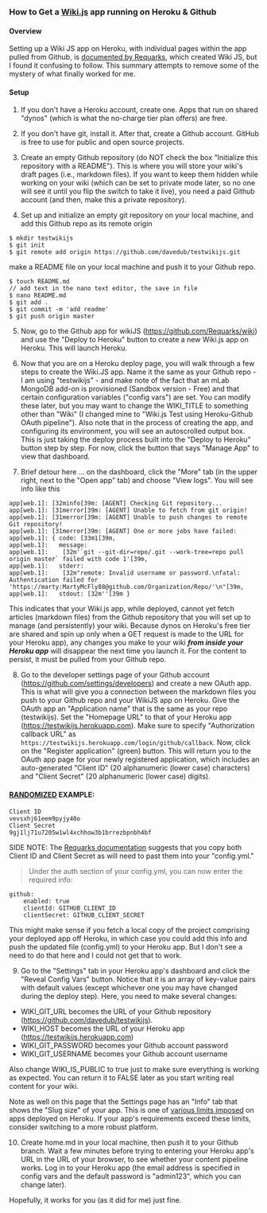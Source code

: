 ### How to Get a [Wiki.js](https://wiki.js.org/) app running on Heroku & Github

#### Overview

Setting up a Wiki JS app on Heroku, with individual pages within the app pulled from Github, is [documented by Requarks](https://docs.requarks.io/wiki/), which created Wiki JS, but I found it confusing to follow. This summary attempts to remove some of the mystery of what finally worked for me.

#### Setup

1. 	If you don't have a Heroku account, create one. Apps that run on shared "dynos" (which is what the no-charge tier plan offers) are free. 

2. 	If you don't have git, install it. After that, create a Github account. GitHub is free to use for public and open source projects.  

3.	Create an empty Github repository (do NOT check the box "Initialize this repository with a README"). This is where you will store your wiki's draft pages (i.e., markdown files). If you want to keep them hidden while working on your wiki (which can be set to private mode later, so no one will see it until you flip the switch to take it live), you need a paid Github account (and then, make this a private repository).

4.	Set up and initialize an empty git repository on your local machine, and add this Github repo as its remote origin

```
$ mkdir testwikijs
$ git init
$ git remote add origin https://github.com/davedub/testwikijs.git
```
make a README file on your local machine and push it to your Github repo.

```
$ touch README.md
// add text in the nano text editor, the save in file
$ nano README.md 
$ git add .
$ git commit -m 'add readme'
$ git push origin master
```

5. 	Now, go to the Github app for wikiJS (https://github.com/Requarks/wiki) and use the "Deploy to Heroku" button to create a new Wiki.js app on Heroku. This will launch Heroku.

6.	Now that you are on a Heroku deploy page, you will walk through a few steps to create the Wiki.JS app. Name it the same as your Github repo - I am using "testwikijs" - and make note of the fact that an mLab MongoDB add-on is provisioned (Sandbox version - Free) and that certain configuration variables ("config vars") are set. You can modify these later, but you may want to change the WIKI_TITLE to something other than "Wiki" (I changed mine to "Wiki.js Test using Heroku-Github OAuth pipeline").  Also note that in the process of creating the app, and configuring its environment, you will see an autoscrolled output box. This is just taking the deploy process built into the "Deploy to Heroku" button step by step. For now, click the button that says "Manage App" to view that dashboard.

7. Brief detour here ... on the dashboard, click the "More" tab (in the upper right, next to the "Open app" tab) and choose "View logs". You will see info like this

```
app[web.1]: [32minfo[39m: [AGENT] Checking Git repository...
app[web.1]: [31merror[39m: [AGENT] Unable to fetch from git origin!
app[web.1]: [31merror[39m: [AGENT] Unable to push changes to remote Git repository!
app[web.1]: [31merror[39m: [AGENT] One or more jobs have failed:  
app[web.1]: { code: [33m1[39m,
app[web.1]:   message:
app[web.1]:    [32m'`git --git-dir=repo/.git --work-tree=repo pull origin master` failed with code 1'[39m,
app[web.1]:   stderr:
app[web.1]:    [32m"remote: Invalid username or password.\nfatal: Authentication failed for 'https://marty:MartyMcFly88@github.com/Organization/Repo/'\n"[39m,
app[web.1]:   stdout: [32m''[39m }
```
 
This indicates that your Wiki.js app, while deployed, cannot yet fetch articles (markdown files) from the Github repository that you will set up to manage (and persistently) your wiki. Because dynos on Heroku's free tier are shared and spin up only when a GET request is made to the URL for your Heroku app), any changes you make to your wiki ***from inside your Heroku app*** will disappear the next time you launch it. For the content to persist, it must be pulled from your Github repo. 

8. Go to the developer settings page of your Github account (https://github.com/settings/developers) and create a new OAuth app. This is what will give you a connection between the markdown files you push to your Github repo and your WikiJS app on Heroku. Give the OAuth app an "Application name" that is the same as your repo (testwikijs). Set the "Homepage URL" to that of your Heroku app (https://testwikijs.herokuapp.com). Make sure to specify "Authorization callback URL" as `https://testwikijs.herokuapp.com/login/github/callback`. Now, click on the "Register application" (green) button. This will return you to the OAuth app page for your newly registered application, which includes an auto-generated "Client ID" (20 alphanumeric (lower case) characters) and "Client Secret" (20 alphanumeric (lower case) digits). 

#### [RANDOMIZED](https://www.random.org/strings/) EXAMPLE:
```
Client ID
vevsxhj61eem9pyjy40o
Client Secret
9gj1lj71u7205w1wl4xchhow3b1brrezbpnbh4bf
```
SIDE NOTE: The [Requarks documentation](https://docs.requarks.io/wiki/install/installation/authentication) suggests that you copy both Client ID and Client Secret as will need to past them into your "config.yml." 

> Under the auth section of your config.yml, you can now enter the required info:
>
```
github:
    enabled: true
    clientId: GITHUB_CLIENT_ID
    clientSecret: GITHUB_CLIENT_SECRET
```
This might make sense if you fetch a local copy of the project comprising your deployed app off Heroku, in which case you could add this info and push the updated file (config.yml) to your Heroku app. But I don't see a need to do that here and I could not get that to work. 

9.	Go to the "Settings" tab in your Heroku app's dashboard and click the "Reveal Config Vars" button. Notice that it is an array of key-value pairs with default values (except whichever one you may have changed during the deploy step). Here, you need to make several changes:

* WIKI_GIT_URL becomes the URL of your Github repository (https://github.com/davedub/testwikijs). 
* WIKI_HOST becomes the URL of your Heroku app (https://testwikijs.herokuapp.com)
* WIKI_GIT_PASSWORD becomes your Github account password
* WIKI_GIT_USERNAME becomes your Github account username

Also change WIKI_IS_PUBLIC to true just to make sure everything is working as expected. You can return it to FALSE later as you start writing real content for your wiki.

Note as well on this page that the Settings page has an "Info" tab that shows the "Slug size" of your app. This is one of [various limits imposed](https://devcenter.heroku.com/articles/limits) on apps deployed on Heroku. If your app's requirements exceed these limits, consider switching to a more robust platform.

10.	Create home.md in your local machine, then push it to your Github branch. Wait a few minutes before trying to entering your Heroku app's URL in the URL of your browser, to see whether your content pipeline works. Log in to your Heroku app (the email address is specified in config vars and the default password is "admin123", which you can change later). 

Hopefully, it works for you (as it did for me) just fine. 
